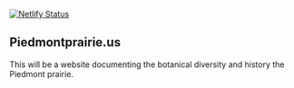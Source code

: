 [![Netlify Status](https://api.netlify.com/api/v1/badges/65d8be48-d54c-4310-8b57-cf0d72ad6848/deploy-status)](https://app.netlify.com/sites/hopeful-meitner-06b54a/deploys)

Piedmontprairie.us
------------------

This will be a website documenting the botanical diversity and history the Piedmont prairie.

